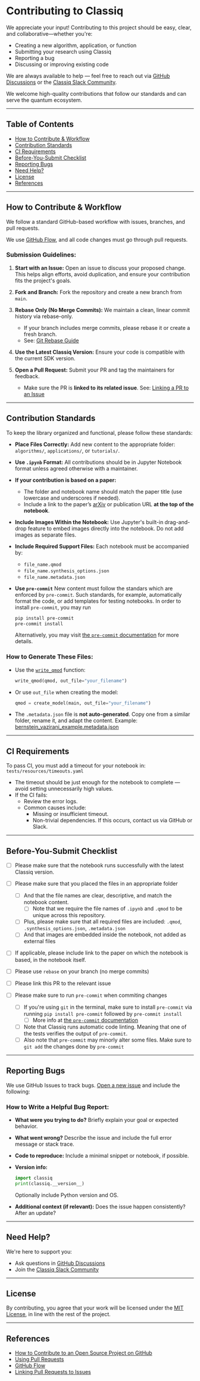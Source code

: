 # Contributing to Classiq

We appreciate your input! Contributing to this project should be easy, clear, and collaborative—whether you're:

- Creating a new algorithm, application, or function
- Submitting your research using Classiq
- Reporting a bug
- Discussing or improving existing code

We are always available to help — feel free to reach out via [GitHub Discussions](https://github.com/Classiq/classiq-library/discussions) or the [Classiq Slack Community](https://short.classiq.io/join-slack).

We welcome high-quality contributions that follow our standards and can serve the quantum ecosystem.

---

## Table of Contents

- [How to Contribute & Workflow](#how-to-contribute--workflow)
- [Contribution Standards](#contribution-standards)
- [CI Requirements](#ci-requirements)
- [Before-You-Submit Checklist](#before-you-submit-checklist)
- [Reporting Bugs](#reporting-bugs)
- [Need Help?](#need-help)
- [License](#license)
- [References](#references)

---

## How to Contribute & Workflow

We follow a standard GitHub-based workflow with issues, branches, and pull requests.

We use [GitHub Flow](https://guides.github.com/introduction/flow/index.html), and all code changes must go through pull requests.

### Submission Guidelines:

1. **Start with an Issue:**
   Open an issue to discuss your proposed change. This helps align efforts, avoid duplication, and ensure your contribution fits the project's goals.

2. **Fork and Branch:**
   Fork the repository and create a new branch from `main`.

3. **Rebase Only (No Merge Commits):**
   We maintain a clean, linear commit history via rebase-only.

   - If your branch includes merge commits, please rebase it or create a fresh branch.
   - See: [Git Rebase Guide](https://git-scm.com/book/en/v2/Git-Branching-Rebasing)

4. **Use the Latest Classiq Version:**
   Ensure your code is compatible with the current SDK version.

5. **Open a Pull Request:**
   Submit your PR and tag the maintainers for feedback.
   - Make sure the PR is **linked to its related issue**. See: [Linking a PR to an Issue](https://docs.github.com/en/issues/tracking-your-work-with-issues/using-issues/linking-a-pull-request-to-an-issue)

---

## Contribution Standards

To keep the library organized and functional, please follow these standards:

- **Place Files Correctly:**
  Add new content to the appropriate folder: `algorithms/`, `applications/`, or `tutorials/`.

- **Use `.ipynb` Format:**
  All contributions should be in Jupyter Notebook format unless agreed otherwise with a maintainer.

- **If your contribution is based on a paper:**

  - The folder and notebook name should match the paper title (use lowercase and underscores if needed).
  - Include a link to the paper’s [arXiv](https://arxiv.org/) or publication URL **at the top of the notebook**.

- **Include Images Within the Notebook:**
  Use Jupyter's built-in drag-and-drop feature to embed images directly into the notebook. Do not add images as separate files.

- **Include Required Support Files:**
  Each notebook must be accompanied by:

  - `file_name.qmod`
  - `file_name.synthesis_options.json`
  - `file_name.metadata.json`

- **Use `pre-commit`**
  New content must follow the standars which are enforced by `pre-commit`.
  Such standards, for example, automatically format the code, or add templates for testing notebooks.
  In order to install `pre-commit`, you may run
  ```bash
  pip install pre-commit
  pre-commit install
  ```
  Alternatively, you may visit [the `pre-commit` documentation](https://pre-commit.com/) for more details.

### How to Generate These Files:

- Use the [`write_qmod`](https://docs.classiq.io/latest/sdk-reference/modeling/?h=write_qmod#classiq.write_qmod.write_qmod) function:

  ```python
  write_qmod(qmod, out_file="your_filename")
  ```

- Or use `out_file` when creating the model:

  ```python
  qmod = create_model(main, out_file="your_filename")
  ```

- The `.metadata.json` file is **not auto-generated**.
  Copy one from a similar folder, rename it, and adapt the content.
  Example: [bernstein_vazirani_example.metadata.json](https://github.com/Classiq/classiq-library/blob/main/algorithms/bernstein_vazirani/bernstein_vazirani_example.metadata.json)

---

## CI Requirements

To pass CI, you must add a timeout for your notebook in:
`tests/resources/timeouts.yaml`

- The timeout should be just enough for the notebook to complete — avoid setting unnecessarily high values.
- If the CI fails:
  - Review the error logs.
  - Common causes include:
    - Missing or insufficient timeout.
    - Non-trivial dependencies. If this occurs, contact us via GitHub or Slack.

---

## Before-You-Submit Checklist

- [ ] Please make sure that the notebook runs successfully with the latest Classiq version.

- [ ] Please make sure that you placed the files in an appropriate folder

  - [ ] And that the file names are clear, descriptive, and match the notebook content.
    - [ ] Note that we require the file names of `.ipynb` and `.qmod` to be unique across this repository.
  - [ ] Plus, please make sure that all required files are included: `.qmod`, `.synthesis_options.json`, `.metadata.json`
  - [ ] And that images are embedded inside the notebook, not added as external files

- [ ] If applicable, please include link to the paper on which the notebook is based, in the notebook itself.

- [ ] Please use `rebase` on your branch (no merge commits)
- [ ] Please link this PR to the relevant issue

- [ ] Please make sure to run `pre-commit` when commiting changes
  - [ ] If you're using `git` in the terminal, make sure to install `pre-commit` via running `pip install pre-commit` followed by `pre-commit install`
    - [ ] More info at [the `pre-commit` documentation](https://pre-commit.com/)
  - [ ] Note that Classiq runs automatic code linting. Meaning that one of the tests verifies the output of `pre-commit`.
  - [ ] Also note that `pre-commit` may minorly alter some files. Make sure to `git add` the changes done by `pre-commit`

---

## Reporting Bugs

We use GitHub Issues to track bugs. [Open a new issue](https://github.com/Classiq/classiq-library/issues/new) and include the following:

### How to Write a Helpful Bug Report:

- **What were you trying to do?**
  Briefly explain your goal or expected behavior.

- **What went wrong?**
  Describe the issue and include the full error message or stack trace.

- **Code to reproduce:**
  Include a minimal snippet or notebook, if possible.

- **Version info:**

  ```python
  import classiq
  print(classiq.__version__)
  ```

  Optionally include Python version and OS.

- **Additional context (if relevant):**
  Does the issue happen consistently? After an update?

---

## Need Help?

We're here to support you:

- Ask questions in [GitHub Discussions](https://github.com/Classiq/classiq-library/discussions)
- Join the [Classiq Slack Community](https://short.classiq.io/join-slack)

---

## License

By contributing, you agree that your work will be licensed under the [MIT License](http://opensource.org/licenses/MIT), in line with the rest of the project.

---

## References

- [How to Contribute to an Open Source Project on GitHub](https://opensource.guide/how-to-contribute/)
- [Using Pull Requests](https://help.github.com/articles/about-pull-requests/)
- [GitHub Flow](https://guides.github.com/introduction/flow/)
- [Linking Pull Requests to Issues](https://docs.github.com/en/issues/tracking-your-work-with-issues/using-issues/linking-a-pull-request-to-an-issue)
